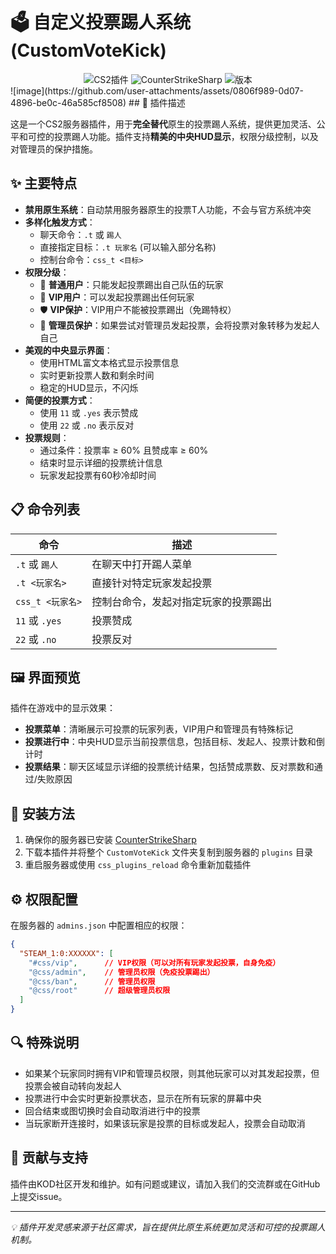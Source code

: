 # 🗳️ 自定义投票踢人系统 (CustomVoteKick)

<div align="center">
  <img src="https://img.shields.io/badge/CS2-插件-yellow?style=for-the-badge&logo=counter-strike" alt="CS2插件"/>
  <img src="https://img.shields.io/badge/CounterStrikeSharp-支持-blue?style=for-the-badge" alt="CounterStrikeSharp"/>
  <img src="https://img.shields.io/badge/版本-1.0.0-success?style=for-the-badge" alt="版本"/>
</div>
![image](https://github.com/user-attachments/assets/0806f989-0d07-4896-be0c-46a585cf8508)
## 📝 插件描述

这是一个CS2服务器插件，用于**完全替代**原生的投票踢人系统，提供更加灵活、公平和可控的投票踢人功能。插件支持**精美的中央HUD显示**，权限分级控制，以及对管理员的保护措施。

## ✨ 主要特点

- **禁用原生系统**：自动禁用服务器原生的投票T人功能，不会与官方系统冲突
- **多样化触发方式**：
  - 聊天命令：`.t` 或 `踢人`
  - 直接指定目标：`.t 玩家名` (可以输入部分名称)
  - 控制台命令：`css_t <目标>`
- **权限分级**：
  - 🙂 **普通用户**：只能发起投票踢出自己队伍的玩家
  - 💎 **VIP用户**：可以发起投票踢出任何玩家
  - 🛡️ **VIP保护**：VIP用户不能被投票踢出（免踢特权）
  - 👑 **管理员保护**：如果尝试对管理员发起投票，会将投票对象转移为发起人自己
- **美观的中央显示界面**：
  - 使用HTML富文本格式显示投票信息
  - 实时更新投票人数和剩余时间
  - 稳定的HUD显示，不闪烁
- **简便的投票方式**：
  - 使用 `11` 或 `.yes` 表示赞成
  - 使用 `22` 或 `.no` 表示反对
- **投票规则**：
  - 通过条件：投票率 ≥ 60% 且赞成率 ≥ 60%
  - 结束时显示详细的投票统计信息
  - 玩家发起投票有60秒冷却时间

## 📋 命令列表

| 命令 | 描述 |
|------|------|
| `.t` 或 `踢人` | 在聊天中打开踢人菜单 |
| `.t <玩家名>` | 直接针对特定玩家发起投票 |
| `css_t <玩家名>` | 控制台命令，发起对指定玩家的投票踢出 |
| `11` 或 `.yes` | 投票赞成 |
| `22` 或 `.no` | 投票反对 |

## 🖼️ 界面预览

插件在游戏中的显示效果：

- **投票菜单**：清晰展示可投票的玩家列表，VIP用户和管理员有特殊标记
- **投票进行中**：中央HUD显示当前投票信息，包括目标、发起人、投票计数和倒计时
- **投票结果**：聊天区域显示详细的投票统计结果，包括赞成票数、反对票数和通过/失败原因

## 🔧 安装方法

1. 确保你的服务器已安装 [CounterStrikeSharp](https://github.com/roflmuffin/CounterStrikeSharp)
2. 下载本插件并将整个 `CustomVoteKick` 文件夹复制到服务器的 `plugins` 目录
3. 重启服务器或使用 `css_plugins_reload` 命令重新加载插件

## ⚙️ 权限配置

在服务器的 `admins.json` 中配置相应的权限：

```json
{
  "STEAM_1:0:XXXXXX": [
    "#css/vip",      // VIP权限（可以对所有玩家发起投票，自身免疫）
    "@css/admin",    // 管理员权限（免疫投票踢出）
    "@css/ban",      // 管理员权限
    "@css/root"      // 超级管理员权限
  ]
}
``` 

## 🔍 特殊说明

- 如果某个玩家同时拥有VIP和管理员权限，则其他玩家可以对其发起投票，但投票会被自动转向发起人
- 投票进行中会实时更新投票状态，显示在所有玩家的屏幕中央
- 回合结束或图切换时会自动取消进行中的投票
- 当玩家断开连接时，如果该玩家是投票的目标或发起人，投票会自动取消

## 🤝 贡献与支持

插件由KOD社区开发和维护。如有问题或建议，请加入我们的交流群或在GitHub上提交issue。

---

*💡 插件开发灵感来源于社区需求，旨在提供比原生系统更加灵活和可控的投票踢人机制。* 
